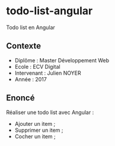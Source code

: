 # todo-list-angular
Todo list en Angular

## Contexte
- Diplôme : Master Développement Web
- Ecole : ECV Digital
- Intervenant : Julien NOYER
- Année : 2017

## Enoncé
Réaliser une todo list avec Angular :
- Ajouter un item ;
- Supprimer un item ;
- Cocher un item ;
